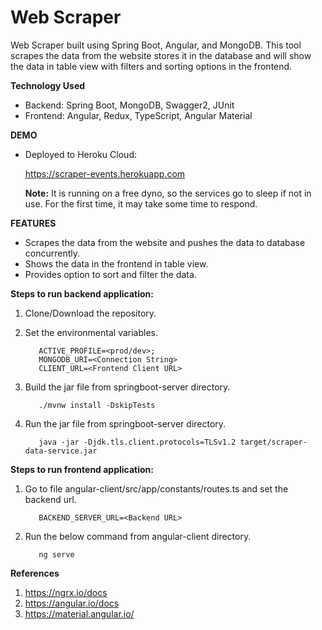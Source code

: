 # Web Scraper
Web Scraper built using Spring Boot, Angular, and MongoDB. This tool scrapes the data from the website stores it in the database and will show the data in table view with filters and sorting options in the frontend.

**Technology Used**
- Backend: Spring Boot, MongoDB, Swagger2, JUnit
- Frontend: Angular, Redux, TypeScript, Angular Material

**DEMO**
- Deployed to Heroku Cloud:

  https://scraper-events.herokuapp.com

  **Note:** It is running on a free dyno, so the services go to sleep if not in use.
       For the first time, it may take some time to respond.
 
**FEATURES**

- Scrapes the data from the website and pushes the data to database concurrently.
- Shows the data in the frontend in table view.
- Provides option to sort and filter the data.

**Steps to run backend application:**
1. Clone/Download the repository.

2. Set the environmental variables.  
   ```   
      ACTIVE_PROFILE=<prod/dev>;
      MONGODB_URI=<Connection String>
      CLIENT_URL=<Frontend Client URL>
   ```

3. Build the jar file from springboot-server directory.
   ```
      ./mvnw install -DskipTests
   ```

4. Run the jar file from springboot-server directory.
   ```
      java -jar -Djdk.tls.client.protocols=TLSv1.2 target/scraper-data-service.jar
   ```

**Steps to run frontend application:**
1. Go to file angular-client/src/app/constants/routes.ts and set the backend url.
   ```
      BACKEND_SERVER_URL=<Backend URL>
   ```
   
2. Run the below command from angular-client directory.
   ```
      ng serve
   ```

**References**  
1. https://ngrx.io/docs
2. https://angular.io/docs
3. https://material.angular.io/
